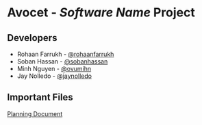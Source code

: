
# Avocet - *Software Name* Project 

## Developers

- Rohaan Farrukh - [@rohaanfarrukh](https://github.com/rohaanfarrukh)
- Soban Hassan - [@sobanhassan](https://github.com/sobanhassan)
- Minh Nguyen - [@ovumihn](https://github.com/vumihn)
- Jay Nolledo - [@jaynolledo](https://github.com/jaynolledo)

## Important Files
[Planning Document](https://drive.google.com/file/d/12jxQ1AiXP-bSJXlbyvI6YjXCVaRmxze2/view?usp=share_link) 
